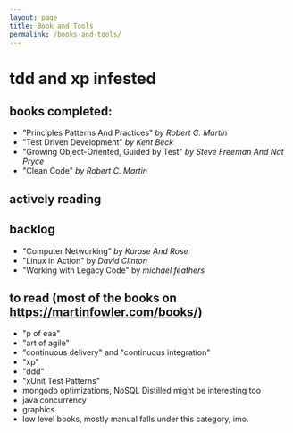 ```yaml
---
layout: page
title: Book and Tools
permalink: /books-and-tools/
---
```


# tdd and xp infested

## books completed:
* "Principles Patterns And Practices" *by Robert C. Martin*
* "Test Driven Development" *by Kent Beck*
* "Growing Object-Oriented, Guided by Test" *by Steve Freeman And Nat Pryce*
* "Clean Code" *by Robert C. Martin*

## actively reading


## backlog
* "Computer Networking" *by Kurose And Rose*
* "Linux in Action" by *David Clinton*
* "Working with Legacy Code" by *michael feathers*

## to read (most of the books on https://martinfowler.com/books/)
* "p of eaa"
* "art of agile"
* "continuous delivery" and "continuous integration"
* "xp"
* "ddd"
* "xUnit Test Patterns"
* mongodb optimizations, NoSQL Distilled might be interesting too
* java concurrency
* graphics
* low level books, mostly manual falls under this category, imo.